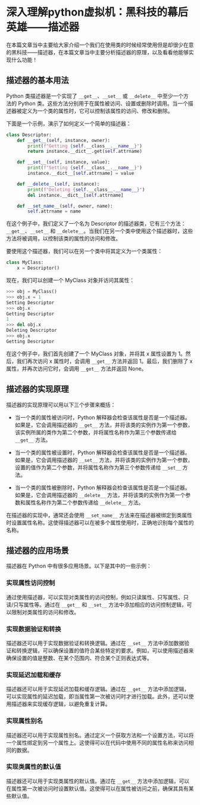 # 深入理解python虚拟机：黑科技的幕后英雄——描述器

在本篇文章当中主要给大家介绍一个我们在使用类的时候经常使用但是却很少在意的黑科技——描述器，在本篇文章当中主要分析描述器的原理，以及看看他能够实现什么功能！



## 描述器的基本用法

Python 类描述器是一个实现了 `__get__`、`__set__` 或 `__delete__` 中至少一个方法的 Python 类。这些方法分别用于在属性被访问、设置或删除时调用。当一个描述器被定义为一个类的属性时，它可以控制该属性的访问、修改和删除。

下面是一个示例，演示了如何定义一个简单的描述器：

```python
class Descriptor:
    def __get__(self, instance, owner):
        print(f"Getting {self.__class__.__name__}")
        return instance.__dict__.get(self.attrname)

    def __set__(self, instance, value):
        print(f"Setting {self.__class__.__name__}")
        instance.__dict__[self.attrname] = value

    def __delete__(self, instance):
        print(f"Deleting {self.__class__.__name__}")
        del instance.__dict__[self.attrname]

    def __set_name__(self, owner, name):
        self.attrname = name
```

在这个例子中，我们定义了一个名为 Descriptor 的描述器类，它有三个方法：`__get__`、`__set__` 和 `__delete__`。当我们在另一个类中使用这个描述器时，这些方法将被调用，以控制该类的属性的访问和修改。

要使用这个描述器，我们可以在另一个类中将其定义为一个类属性：

```python
class MyClass:
    x = Descriptor()
```

现在，我们可以创建一个 MyClass 对象并访问其属性：

```python
>>> obj = MyClass()
>>> obj.x = 1
Setting Descriptor
>>> obj.x
Getting Descriptor
1
>>> del obj.x
Deleting Descriptor
>>> obj.x
Getting Descriptor

```

在这个例子中，我们首先创建了一个 MyClass 对象，并将其 x 属性设置为 1。然后，我们再次访问 x 属性时，会调用 `__get__` 方法并返回 1。最后，我们删除了 x 属性，并再次访问它时，会调用 `__get__` 方法并返回 None。

## 描述器的实现原理

描述器的实现原理可以用以下三个步骤来概括：

- 当一个类的属性被访问时，Python 解释器会检查该属性是否是一个描述器。如果是，它会调用描述器的 `__get__` 方法，并将该类的实例作为第一个参数，该实例所属的类作为第二个参数，并将属性名称作为第三个参数传递给 `__get__` 方法。
- 当一个类的属性被设置时，Python 解释器会检查该属性是否是一个描述器。如果是，它会调用描述器的 `__set__` 方法，并将该类的实例作为第一个参数，设置的值作为第二个参数，并将属性名称作为第三个参数传递给 `__set__` 方法。

- 当一个类的属性被删除时，Python 解释器会检查该属性是否是一个描述器。如果是，它会调用描述器的 `__delete__` 方法，并将该类的实例作为第一个参数和属性名称作为第二个参数传递给 `__delete__` 方法。

在描述器的实现中，通常还会使用 `__set_name__` 方法来在描述器被绑定到类属性时设置属性名称。这使得描述器可以在被多个属性使用时，正确地识别每个属性的名称。

## 描述器的应用场景

描述器在 Python 中有很多应用场景。以下是其中的一些示例：

### 实现属性访问控制

通过使用描述器，可以实现对类属性的访问控制，例如只读属性、只写属性、只读/只写属性等。通过在 `__get__` 和 `__set__` 方法中添加相应的访问控制逻辑，可以限制对类属性的访问和修改。

### 实现数据验证和转换

描述器还可以用于实现数据验证和转换逻辑。通过在 `__set__` 方法中添加数据验证和转换逻辑，可以确保设置的值符合某些特定的要求。例如，可以使用描述器来确保设置的值是整数、在某个范围内、符合某个正则表达式等。

### 实现延迟加载和缓存

描述器还可以用于实现延迟加载和缓存逻辑。通过在 `__get__` 方法中添加逻辑，可以实现属性的延迟加载，即当属性第一次被访问时才进行加载。此外，还可以使用描述器来实现缓存逻辑，以避免重复计算。

### 实现属性别名

描述器还可以用于实现属性别名。通过定义一个获取方法和一个设置方法，可以将一个属性绑定到另一个属性上。这使得可以在代码中使用不同的属性名称来访问相同的数据。

### 实现类属性的默认值

描述器还可以用于实现类属性的默认值。通过在 `__get__` 方法中添加逻辑，可以在属性第一次被访问时设置默认值。这使得可以在属性被访问之前，确保其具有某些默认值。

